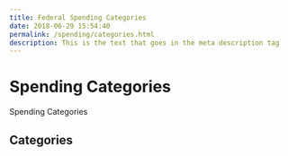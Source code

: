 ```yaml
---
title: Federal Spending Categories
date: 2018-06-29 15:54:40
permalink: /spending/categories.html
description: This is the text that goes in the meta description tag
---
```


# Spending Categories

<div id="lead-in">
Spending Categories
</div>

## Categories

<div id="viz"></div>

<script src="../assets/spending/categories.js" />
